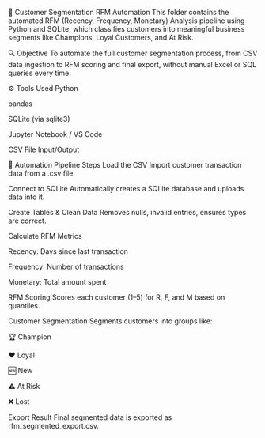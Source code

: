 📁 Customer Segmentation RFM Automation
This folder contains the automated RFM (Recency, Frequency, Monetary) Analysis pipeline using Python and SQLite, which classifies customers into meaningful business segments like Champions, Loyal Customers, and At Risk.

🔍 Objective
To automate the full customer segmentation process, from CSV data ingestion to RFM scoring and final export, without manual Excel or SQL queries every time.

⚙️ Tools Used
Python

pandas

SQLite (via sqlite3)

Jupyter Notebook / VS Code

CSV File Input/Output

🔁 Automation Pipeline Steps
Load the CSV
Import customer transaction data from a .csv file.

Connect to SQLite
Automatically creates a SQLite database and uploads data into it.

Create Tables & Clean Data
Removes nulls, invalid entries, ensures types are correct.

Calculate RFM Metrics

Recency: Days since last transaction

Frequency: Number of transactions

Monetary: Total amount spent

RFM Scoring
Scores each customer (1–5) for R, F, and M based on quantiles.

Customer Segmentation
Segments customers into groups like:

🏆 Champion

❤️ Loyal

🆕 New

⚠️ At Risk

❌ Lost

Export Result
Final segmented data is exported as rfm_segmented_export.csv.
